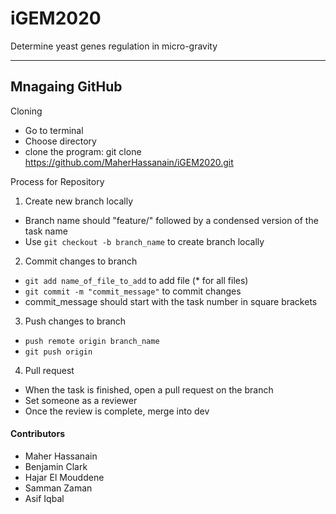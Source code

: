 # iGEM2020
Determine yeast genes regulation in micro-gravity

------------------------------------------------------------------------------------------------------------------------------------------


## Mnagaing GitHub
  
  Cloning
  
 * Go to terminal
 * Choose directory
 * clone the program: git clone https://github.com/MaherHassanain/iGEM2020.git
 
Process for Repository

1. Create new branch locally
  * Branch name should "feature/" followed by a condensed version of the task name
  * Use ```git checkout -b branch_name``` to create branch locally

2. Commit changes to branch
  * ```git add name_of_file_to_add``` to add file (* for all files)
  * ```git commit -m "commit_message"``` to commit changes
  * commit_message should start with the task number in square brackets

3. Push changes to branch
  * ```push remote origin branch_name```
  * ```git push origin```

4. Pull request
  * When the task is finished, open a pull request on the branch
  * Set someone as a reviewer
  * Once the review is complete, merge into dev

#### Contributors

* Maher Hassanain
* Benjamin Clark
* Hajar El Mouddene
* Samman Zaman
* Asif Iqbal
